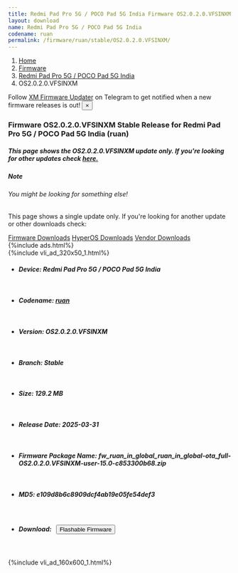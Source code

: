 ```yaml
---
title: Redmi Pad Pro 5G / POCO Pad 5G India Firmware OS2.0.2.0.VFSINXM Update
layout: download
name: Redmi Pad Pro 5G / POCO Pad 5G India
codename: ruan
permalink: /firmware/ruan/stable/OS2.0.2.0.VFSINXM/
---
```

<nav aria-label="breadcrumb">
    <ol class="breadcrumb">
        <li class="breadcrumb-item"><a href="/">Home</a></li>
        <li class="breadcrumb-item"><a href="/firmware/">Firmware</a></li>
        <li class="breadcrumb-item"><a href="/firmware/ruan/">Redmi Pad Pro 5G / POCO Pad 5G India</a></li>
        <li class="breadcrumb-item active" aria-current="page">OS2.0.2.0.VFSINXM</li>
    </ol>
</nav>
<div class="alert alert-primary alert-dismissible fade show" role="alert">
    Follow <a href="https://t.me/XiaomiFirmwareUpdater" class="alert-link">XM Firmware Updater</a> on Telegram to get
    notified when a new firmware releases is out!
    <button type="button" class="close" data-dismiss="alert" aria-label="Close">
        <span aria-hidden="true">&times;</span>
    </button>
</div>
<div class="col-12 mx-auto">
    <h3 class="title bg-light p-2 rounded">Firmware OS2.0.2.0.VFSINXM Stable Release for Redmi Pad Pro 5G / POCO Pad 5G India (ruan)</h3>
    <h5>This page shows the OS2.0.2.0.VFSINXM update only. If you're looking for other updates check
        <a href="/firmware/ruan/">here.</a></h5>
    <div class="card">
        <div class="card-body">
            <h5 class="card-title">Note</h5>
            <h6 class="card-subtitle mb-2 text-muted">You might be looking for something else!</h6>
            <p class="card-text">This page shows a single update only.
                If you're looking for another update or other downloads check:</p>
            <a href="/firmware/" class="card-link">Firmware Downloads</a>
            <a href="/hyperos/" class="card-link">HyperOS Downloads</a>
            <a href="/vendor/" class="card-link">Vendor Downloads</a>
        </div>
    </div>
    {%include ads.html%}
    <div class="row justify-content-center">
        <div class="col-10" id="downloads">
                    <div class="card card-body">
            {%include vli_ad_320x50_1.html%}
            <ul class="list-unstyled">
                <li style="padding-bottom: 10px;">
                    <h5><b>Device: </b>Redmi Pad Pro 5G / POCO Pad 5G India</h5>
                </li>
                <li style="padding-bottom: 10px;">
                    <h5><b>Codename: </b> <a href="/firmware/ruan/" target="_blank">ruan</a> </h5>
                </li>
                <li style="padding-bottom: 10px;">
                    <h5><b>Version: </b>OS2.0.2.0.VFSINXM</h5>
                </li>
                <li style="padding-bottom: 10px;">
                    <h5><b>Branch: </b>Stable</h5>
                </li>
                <li style="padding-bottom: 10px;">
                    <h5><b>Size: </b>129.2 MB</h5>
                </li>
                <li style="padding-bottom: 10px;">
                    <h5><b>Release Date: </b>2025-03-31</h5>
                </li>
                <li style="padding-bottom: 10px;">
                    <h5><b>Firmware Package Name: </b><span id="filename" class="text-dark">fw_ruan_in_global_ruan_in_global-ota_full-OS2.0.2.0.VFSINXM-user-15.0-c853300b68.zip</span></h5>
                </li>
                <li style="padding-bottom: 10px;">
                    <h5><b>MD5: </b><span id="md5" class="text-muted">e109d8b6c8909dcf4ab19e05fe54def3</span></h5>
                </li>
                <li style="padding-bottom: 10px;">
                    <h5><b>Download: </b><button type="button" id="download" class="btn btn-primary"
                    style="margin: 7px;" onclick="redirect('fw_ruan_in_global_ruan_in_global-ota_full-OS2.0.2.0.VFSINXM-user-15.0-c853300b68.zip'); return false;"><i class="fa fa-download"></i> Flashable Firmware</button></h5>
                </li>
            </ul>
        </div>
        </div>
        {%include vli_ad_160x600_1.html%}
    </div>
</div>
